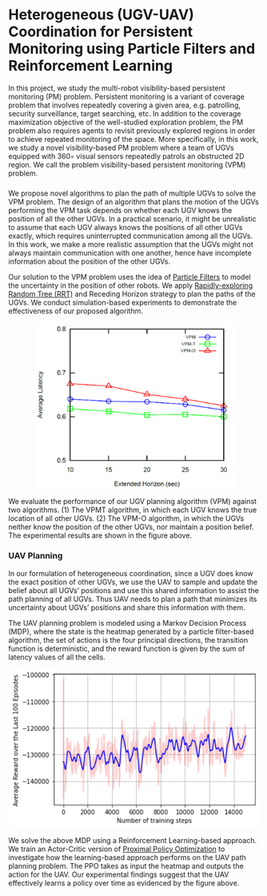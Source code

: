 # Heterogeneous (UGV-UAV) Coordination for Persistent Monitoring using Particle Filters and Reinforcement Learning
 

In this project, we study the multi-robot visibility-based persistent monitoring (PM) problem. Persistent monitoring is a variant of coverage problem that involves repeatedly covering a given area, e.g. patrolling, security surveillance, target searching, etc. In addition to the coverage maximization objective of the well-studied exploration problem, the PM problem also requires agents to revisit previously explored regions in order to achieve repeated monitoring of the space. More specifically, in this work, we study a novel visibility-based PM problem where a team of UGVs equipped with 360◦ visual sensors repeatedly patrols an obstructed 2D region. We call the problem visibility-based persistent monitoring (VPM) problem. 


###

We propose novel algorithms to plan the path of multiple UGVs to solve the VPM problem. The design of an algorithm that plans the motion of the UGVs performing the VPM task depends on whether each UGV knows the position of all the other UGVs. In a practical scenario, it might be unrealistic to assume that each UGV always knows the positions of all other UGVs exactly, which requires uninterrupted communication among all the UGVs. In this work, we make a more realistic assumption that the UGVs might not always maintain communication with one another, hence have incomplete information about the position of the other UGVs.

Our solution to the VPM problem uses the idea of [Particle Filters](https://en.wikipedia.org/wiki/Particle_filter) to model the uncertainty in the position of other robots. We apply [Rapidly-exploring Random Tree (RRT)](https://en.wikipedia.org/wiki/Rapidly_exploring_random_tree) and Receding Horizon strategy to plan the paths of the UGVs. We conduct simulation-based experiments to demonstrate the effectiveness of our proposed algorithm.

<p align="center">
  <img src="/images/hcpf_plot.png" width="400"/>
</p> 


We evaluate the performance of our UGV planning algorithm (VPM) against two algorithms. (1) The VPMT algorithm, in which each UGV knows the true location of all other UGVs. (2) The VPM-O algorithm, in which the UGVs neither know the position of the other UGVs, nor maintain a position belief. The experimental results are shown in the figure above.



### UAV Planning

In our formulation of heterogeneous coordination, since a UGV does know the exact position of other UGVs, we use the UAV to sample and update the belief about all UGVs’ positions and use this shared information to assist the path planning of all UGVs. Thus UAV needs to plan a path that minimizes its uncertainty about UGVs’ positions and share this information with them.

The UAV planning problem is modeled using a Markov Decision Process (MDP), where the state is the heatmap generated by a particle filter-based algorithm, the set of actions is the four principal directions, the transition function is deterministic, and the reward function is given by the sum of latency values of all the cells. 

<p align="center">
  <img src="/images/hcrl_plot.png" width="500"/>
</p> 

We solve the above MDP using a Reinforcement Learning-based approach. We train an Actor-Critic version of [Proximal Policy Optimization](https://arxiv.org/abs/1707.06347) to investigate how the learning-based approach performs on the UAV path planning problem. The PPO takes
as input the heatmap and outputs the action for the UAV. Our experimental findings suggest that the UAV effectively learns a policy over time as evidenced by the figure above.